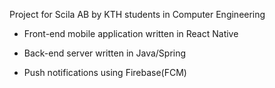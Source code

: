 Project for Scila AB by KTH students in Computer Engineering

* Front-end mobile application written in React Native

* Back-end server written in Java/Spring

* Push notifications using Firebase(FCM)
